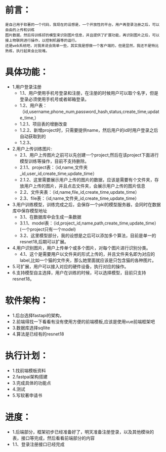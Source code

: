 # 前言：
    是自己用于软著的一个代码，我现在的设想是，一个开放性的平台，用户再登录注册之后，可以自由的上传和训练  
    图片数据，然后将训练好的模型来识别图片信息，并且提供了扩展功能，再识别图片之后，可以接上物联网进行操作，以控制机器等的运行。
    还是web系统吧，对我来说会简单一些，其实我是想做一个客户端的，但是显然，我还不是特比熟练，执行起来会比较难。
# 具体功能：
- 1.用户登录注册
  - 1.1、用户使用手机号登录和注册，在注册的时候用户可以取个名字，但是登录必须使用手机号或者邮箱登录。
  - 1.2、用户表：（id,username,phone_num,password_hash,status,create_time,update_time,）
  - 1.2.1、项目表的增删改查
  - 1.2.2、新增project时，只需要提供name，然后用户的id时用户登录之后自动获取到的
  - 1.2.3、
- 2.用户上传训练图片:
  - 2.1、用户上传图片之前可以先创建一个project,然后在该project下面进行模型训练等操作，目前不支持删除。
  - 2.1.1、project表：（id,name,文件夹_id,user_id,create_time,update_time）
  - 2.1.2、这里需要展示用户上传的图片的数据，应该是需要有个文件夹，存放用户上传的图片，并且点击文件夹，会展示用户上传的图片信息
  - 2.2、文件夹表：（id,name,file_id,create_time,update_time）
  - 2.3、file表：（id,name,文件夹_id,create_time,update_time）
- 3.用户训练模型，训练完成之后，会保存一个pkl的模型服务器，会同时在数据库中保存模型地址
  - 3.1、在数据库中会生成一条数据
  - 3.1.1、model表：（id,project_id,name,path,create_time,update_time）(一个project只有一个model)
  - 3.2、这里模型部分，我的设想是之后可以添加多个算法，目前是单一的resnet18,后期可以扩展。
- 4.用户识别图片，用户上传单个或多个图片，对每个图片进行识别分类。
  - 4.1、这个是需要用户以文件夹的形式上传的，并且文件夹名即为对应的label,比如一个猫的文件夹，那么她里面就应该是只包含猫的各种图片。
- 5.可扩展，用户可以接入对应的硬件设备，执行对应的操作。
- 6.支持模型自主选择，用户在训练的时候，可以选择模型，目前只支持resnet18。
# 软件架构：
- 1.后台选择fastapi的架构，
- 2.前端得找一下看看有没有使用方便的前端模板,应该是使用vue前端框架吧
- 3.数据库选择sqllite
- 4.算法是已经有的resnet18
# 执行计划：
- 1.找前端模板资料
- 2.fastpai架构搭建
- 3.完成具体的功能点
- 4.测试
- 5.写软著申请书

# 进度：
- 1.后端部分，框架初步已经准备好了，明天准备注册登录，以及其他模块的表，接口等完成，然后看看前端部分的内容
- 1.1、登录注册接口已经完成